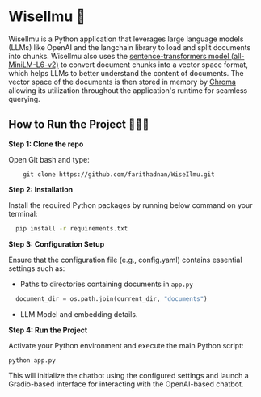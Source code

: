 # WiseIlmu 🧠

WiseIlmu is a Python application that leverages large language models (LLMs) like OpenAI and the langchain library to load and split documents into chunks. WiseIlmu also uses the [sentence-transformers model (all-MiniLM-L6-v2)](https://huggingface.co/sentence-transformers/all-MiniLM-L6-v2) to convert document chunks into a vector space format, which helps LLMs to better understand the content of documents. The vector space of the documents is then stored in memory by [Chroma](https://docs.trychroma.com/) allowing its utilization throughout the application's runtime for seamless querying.

## How to Run the Project 🏃🏽‍♂️

**Step 1: Clone the repo**

Open Git bash and type:
```
    git clone https://github.com/farithadnan/WiseIlmu.git
```

**Step 2: Installation** 

Install the required Python packages by running below command on your terminal:
  ```bash
    pip install -r requirements.txt
  ```

**Step 3: Configuration Setup**

Ensure that the configuration file (e.g., config.yaml) contains essential settings such as:
- Paths to directories containing documents in `app.py`
```python
  document_dir = os.path.join(current_dir, "documents")
```
- LLM Model and embedding details.

**Step 4: Run the Project**

Activate your Python environment and execute the main Python script:
```bash
python app.py
```

This will initialize the chatbot using the configured settings and launch a Gradio-based interface for interacting with the OpenAI-based chatbot.
